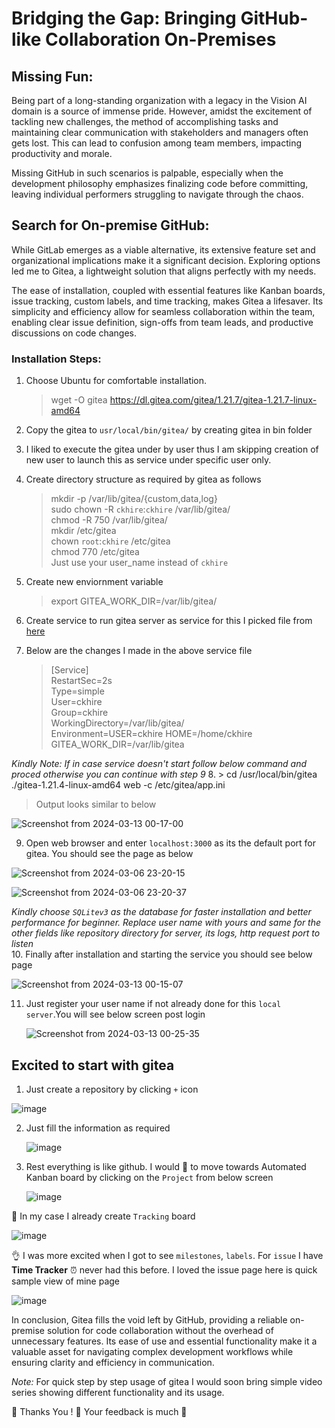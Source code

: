 # Bridging the Gap: Bringing GitHub-like Collaboration On-Premises

## Missing Fun:

Being part of a long-standing organization with a legacy in the Vision AI domain is a source of immense pride. However, amidst the excitement of tackling new challenges, the method of accomplishing tasks and maintaining clear communication with stakeholders and managers often gets lost. This can lead to confusion among team members, impacting productivity and morale. 

Missing GitHub in such scenarios is palpable, especially when the development philosophy emphasizes finalizing code before committing, leaving individual performers struggling to navigate through the chaos.

## Search for On-premise GitHub:

While GitLab emerges as a viable alternative, its extensive feature set and organizational implications make it a significant decision. Exploring options led me to Gitea, a lightweight solution that aligns perfectly with my needs. 

The ease of installation, coupled with essential features like Kanban boards, issue tracking, custom labels, and time tracking, makes Gitea a lifesaver. Its simplicity and efficiency allow for seamless collaboration within the team, enabling clear issue definition, sign-offs from team leads, and productive discussions on code changes.

### Installation Steps:

1. Choose Ubuntu for comfortable installation.
   > wget -O gitea https://dl.gitea.com/gitea/1.21.7/gitea-1.21.7-linux-amd64
2. Copy the gitea to `usr/local/bin/gitea/` by creating gitea in bin folder
3. I liked to execute the gitea under by user thus I am skipping creation of new user to launch this as service under specific user only.
4. Create directory structure as required by gitea as follows
   > mkdir -p /var/lib/gitea/{custom,data,log}  
     sudo chown -R `ckhire`:`ckhire` /var/lib/gitea/  
     chmod -R 750 /var/lib/gitea/  
     mkdir /etc/gitea  
     chown `root`:`ckhire` /etc/gitea  
     chmod 770 /etc/gitea  
   > Just use your user_name instead of `ckhire`
5. Create new enviornment variable
   > export GITEA_WORK_DIR=/var/lib/gitea/

6. Create service to run gitea server as service for this I picked file from [here](https://github.com/go-gitea/gitea/blob/release/v1.21/contrib/systemd/gitea.service)

7. Below are the changes I made in the above service file
   > [Service]  
   RestartSec=2s  
   Type=simple  
   User=ckhire  
   Group=ckhire  
   WorkingDirectory=/var/lib/gitea/  
   Environment=USER=ckhire HOME=/home/ckhire GITEA_WORK_DIR=/var/lib/gitea
  
_Kindly Note: If in case service doesn't start follow below command and proced otherwise you can continue with step 9_
8. > cd /usr/local/bin/gitea  
   ./gitea-1.21.4-linux-amd64 web -c /etc/gitea/app.ini  
   > Output looks similar to below

   ![Screenshot from 2024-03-13 00-17-00](https://github.com/ckhire/ckhire/assets/60615631/bcaeb76d-8cdc-4264-8c80-6b0c6a8ed533)

   
9. Open web browser and enter `localhost:3000` as its the default port for gitea. You should see the page as below

![Screenshot from 2024-03-06 23-20-15](https://github.com/ckhire/ckhire/assets/60615631/78e3d170-a28b-4b9d-94fb-8e4029bec984)

![Screenshot from 2024-03-06 23-20-37](https://github.com/ckhire/ckhire/assets/60615631/f65fd3dc-0d87-44a0-b990-5a50fd23903f)

_Kindly choose `SQLitev3` as the database for faster installation and better performance for beginner. Replace user name with yours and same for the other fields like repository directory for server, its logs, http request port to listen_  
10. Finally after installation and starting the service you should see below page  

   ![Screenshot from 2024-03-13 00-15-07](https://github.com/ckhire/ckhire/assets/60615631/ceb33aad-12bd-47d2-8e8c-e92241a418e8)

11. Just register your user name if not already done for this `local server`.You will see below screen post login

     ![Screenshot from 2024-03-13 00-25-35](https://github.com/ckhire/ckhire/assets/60615631/ad5553d7-8a0e-4d56-9cca-9569b73f5658)


## Excited to start with gitea

1. Just create a repository by clicking `+` icon  

![image](https://github.com/ckhire/ckhire/assets/60615631/a861a455-f02a-4353-be69-c68635d46a03)

2. Just fill the information as required

   ![image](https://github.com/ckhire/ckhire/assets/60615631/36cb9e29-27e1-4c19-ad72-6d57ad56016c)

3. Rest everything is like github. I would 💌 to move towards Automated Kanban board by clicking on the `Project` from below screen

   ![image](https://github.com/ckhire/ckhire/assets/60615631/d4385052-0a33-4f2c-8b5f-f3fcebcc7f8c)
   
🥇 In my case I already create `Tracking` board  

   ![image](https://github.com/ckhire/ckhire/assets/60615631/01962990-fcbe-4739-8d9a-b23d9ef4a69c)

👌 I was more excited when I got to see `milestones`, `labels`. For `issue` I have **Time Tracker** ⏰ never had this before. I loved the issue page here is quick sample view of mine page

   ![image](https://github.com/ckhire/ckhire/assets/60615631/aa3d401c-72d1-478f-9670-a491fe1ff64e)


In conclusion, Gitea fills the void left by GitHub, providing a reliable on-premise solution for code collaboration without the overhead of unnecessary features. Its ease of use and essential functionality make it a valuable asset for navigating complex development workflows while ensuring clarity and efficiency in communication.

_Note:_ For quick step by step usage of gitea I would soon bring simple video series showing different functionality and its usage.  

🙂 Thanks You ! 🙏 Your feedback is much 👏
